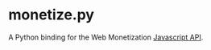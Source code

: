 # monetize.py
A Python binding for the Web Monetization [Javascript API](https://webmonetization.org/docs/api).
